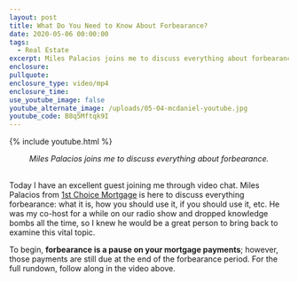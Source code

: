 ```yaml
---
layout: post
title: What Do You Need to Know About Forbearance?
date: 2020-05-06 00:00:00
tags:
  - Real Estate
excerpt: Miles Palacios joins me to discuss everything about forbearance.
enclosure:
pullquote:
enclosure_type: video/mp4
enclosure_time:
use_youtube_image: false
youtube_alternate_image: /uploads/05-04-mcdaniel-youtube.jpg
youtube_code: B8q5Mftqk9I
---
```


{% include youtube.html %}

<center><em>Miles Palacios joins me to discuss everything about forbearance.</em></center>

<br>Today I have an excellent guest joining me through video chat. Miles Palacios from <u><a target="_blank" href="https://www.fcmcalifornia.com/">1st Choice Mortgage</a></u> is here to discuss everything forbearance: what it is, how you should use it, if you should use it, etc. He was my co-host for a while on our radio show and dropped knowledge bombs all the time, so I knew he would be a great person to bring back to examine this vital topic.

To begin, **forbearance is a pause on your mortgage payments**; however, those payments are still due at the end of the forbearance period. For the full rundown, follow along in the video above.